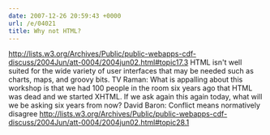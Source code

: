 ```yaml
---
date: 2007-12-26 20:59:43 +0000
url: /e/04021
title: Why not HTML?
---
```


http://lists.w3.org/Archives/Public/public-webapps-cdf-discuss/2004Jun/att-0004/2004jun02.html#topic17.3
HTML isn't well suited for the wide variety of user interfaces that may be needed such as charts, maps, and groovy bits.
TV Raman: What is appalling about this workshop is that we had 100 people in the room six years ago that HTML was dead and we started XHTML. If we ask again this again today, what will we be asking six years from now?
David Baron: Conflict means normatively disagree
http://lists.w3.org/Archives/Public/public-webapps-cdf-discuss/2004Jun/att-0004/2004jun02.html#topic28.1

